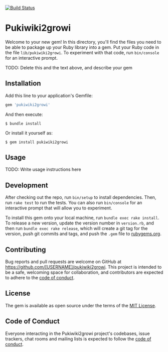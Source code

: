 [![Build Status](https://travis-ci.com/netsugo/pukiwiki2growi.svg?branch=master)](https://travis-ci.com/netsugo/pukiwiki2growi)


# Pukiwiki2growi

Welcome to your new gem! In this directory, you'll find the files you need to be able to package up your Ruby library into a gem. Put your Ruby code in the file `lib/pukiwiki2growi`. To experiment with that code, run `bin/console` for an interactive prompt.

TODO: Delete this and the text above, and describe your gem

## Installation

Add this line to your application's Gemfile:

```ruby
gem 'pukiwiki2growi'
```

And then execute:

    $ bundle install

Or install it yourself as:

    $ gem install pukiwiki2growi

## Usage

TODO: Write usage instructions here

## Development

After checking out the repo, run `bin/setup` to install dependencies. Then, run `rake test` to run the tests. You can also run `bin/console` for an interactive prompt that will allow you to experiment.

To install this gem onto your local machine, run `bundle exec rake install`. To release a new version, update the version number in `version.rb`, and then run `bundle exec rake release`, which will create a git tag for the version, push git commits and tags, and push the `.gem` file to [rubygems.org](https://rubygems.org).

## Contributing

Bug reports and pull requests are welcome on GitHub at https://github.com/[USERNAME]/pukiwiki2growi. This project is intended to be a safe, welcoming space for collaboration, and contributors are expected to adhere to the [code of conduct](https://github.com/[USERNAME]/pukiwiki2growi/blob/master/CODE_OF_CONDUCT.md).


## License

The gem is available as open source under the terms of the [MIT License](https://opensource.org/licenses/MIT).

## Code of Conduct

Everyone interacting in the Pukiwiki2growi project's codebases, issue trackers, chat rooms and mailing lists is expected to follow the [code of conduct](https://github.com/[USERNAME]/pukiwiki2growi/blob/master/CODE_OF_CONDUCT.md).
